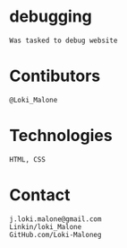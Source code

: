 # debugging
    Was tasked to debug website
# Contibutors
    @Loki_Malone

# Technologies

    HTML, CSS

# Contact
    j.loki.malone@gmail.com
    Linkin/loki_Malone
    GitHub.com/Loki-Maloneg




